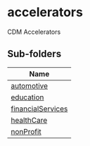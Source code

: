 
# accelerators

CDM Accelerators  

## Sub-folders

|Name|
|---|
|[automotive](automotive/README.md)|
|[education](education/README.md)|
|[financialServices](financialServices/README.md)|
|[healthCare](healthCare/README.md)|
|[nonProfit](nonProfit/README.md)|



